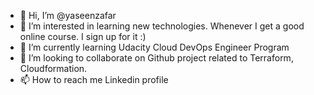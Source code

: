 - 👋 Hi, I’m @yaseenzafar
- 👀 I’m interested in learning new technologies. Whenever I get a good online course. I sign up for it :) 
- 🌱 I’m currently learning Udacity Cloud DevOps Engineer Program
- 💞️ I’m looking to collaborate on Github project related to Terraform, Cloudformation.
- 📫 How to reach me Linkedin profile

<!---
yaseenzafar/yaseenzafar is a ✨ special ✨ repository because its `README.md` (this file) appears on your GitHub profile.
You can click the Preview link to take a look at your changes.
--->
